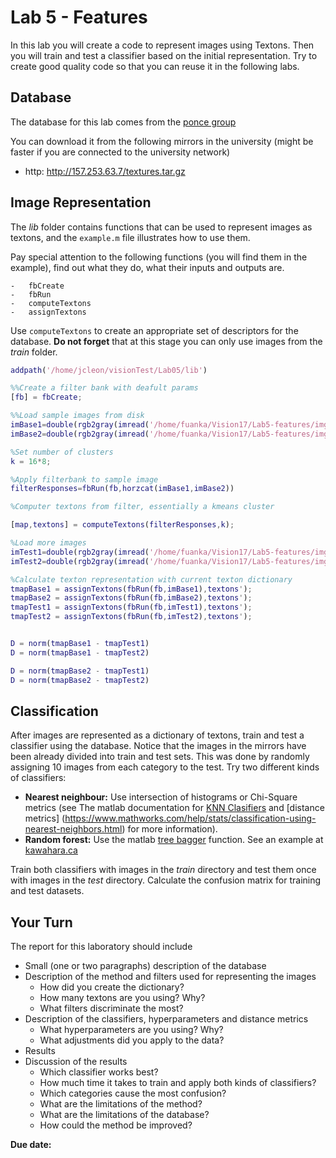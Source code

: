 
# Lab 5 - Features 

In this lab you will create a code to represent images using Textons. Then you will train and test a classifier based on the initial representation. 
Try to create good quality code so that you can reuse it in the following labs.

## Database

The database for this lab comes from the [ponce group](http://www-cvr.ai.uiuc.edu/ponce_grp/data/)

You can download it from the following mirrors in the university (might be faster if you are connected to the university network)

-   http: http://157.253.63.7/textures.tar.gz
    
## Image Representation

The *lib* folder contains functions that can be used to represent images as textons, and
the ``example.m`` file illustrates how to use them. 

Pay special attention to the following functions (you will find them in the example), find out what they do, what their inputs and outputs are.

    -   fbCreate
    -   fbRun
    -   computeTextons
    -   assignTextons

Use ``computeTextons`` to create an appropriate set of descriptors for the database. **Do not forget** that at this stage you can only use images from the *train* folder.

```Matlab
addpath('/home/jcleon/visionTest/Lab05/lib')

%%Create a filter bank with deafult params
[fb] = fbCreate;

%%Load sample images from disk
imBase1=double(rgb2gray(imread('/home/fuanka/Vision17/Lab5-features/img/person1.bmp')))/255;
imBase2=double(rgb2gray(imread('/home/fuanka/Vision17/Lab5-features/img/goat1.bmp')))/255;

%Set number of clusters
k = 16*8;

%Apply filterbank to sample image
filterResponses=fbRun(fb,horzcat(imBase1,imBase2))

%Computer textons from filter, essentially a kmeans cluster

[map,textons] = computeTextons(filterResponses,k);

%Load more images
imTest1=double(rgb2gray(imread('/home/fuanka/Vision17/Lab5-features/img/person2.bmp')))/255;
imTest2=double(rgb2gray(imread('/home/fuanka/Vision17/Lab5-features/img/goat2.bmp')))/255;

%Calculate texton representation with current texton dictionary
tmapBase1 = assignTextons(fbRun(fb,imBase1),textons');
tmapBase2 = assignTextons(fbRun(fb,imBase2),textons');
tmapTest1 = assignTextons(fbRun(fb,imTest1),textons');
tmapTest2 = assignTextons(fbRun(fb,imTest2),textons');


D = norm(tmapBase1 - tmapTest1)
D = norm(tmapBase1 - tmapTest2)

D = norm(tmapBase2 - tmapTest1)
D = norm(tmapBase2 - tmapTest2)
```
    
## Classification

After images are represented as a dictionary of textons, train and test a classifier using the database. Notice that the images in the mirrors have been already divided into train and test sets. This was done by randomly assigning 10 images from each category to the test. Try two different kinds of classifiers:

-   **Nearest neighbour:** Use intersection of histograms or Chi-Square metrics (see The matlab documentation for  [KNN Clasifiers](https://www.mathworks.com/help/stats/classification-using-nearest-neighbors.html#btap7k2) and [distance metrics] (https://www.mathworks.com/help/stats/classification-using-nearest-neighbors.html)
    for more information).
-   **Random forest:** Use the matlab [tree bagger](http://www.mathworks.com/help/stats/treebagger.html) function. See an example at [kawahara.ca](http://kawahara.ca/matlab-treebagger-example/)

Train both classifiers with images in the *train* directory and test them once with images in the *test* directory. Calculate the confusion matrix for training and test datasets. 

## Your Turn

The report for this laboratory should include

-   Small (one or two paragraphs) description of the database
-   Description of the method and filters used for representing the images
    -   How did you create the dictionary?
    -   How many textons are you using? Why?
    -   What filters discriminate the most?
-   Description of the classifiers, hyperparameters and distance metrics
    -   What hyperparameters are you using? Why?
    -   What adjustments did you apply to the data?
-   Results
-   Discussion of the results
    -   Which classifier works best?
    -   How much time it takes to train and apply both kinds of classifiers?
    -   Which categories cause the most confusion?
    -   What are the limitations of the method?
    -   What are the limitations of the database?
    -   How could the method be improved?

         

**Due date:**


